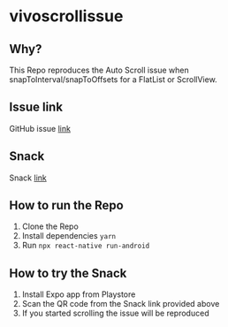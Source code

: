 # vivoscrollissue

## Why?
This Repo reproduces the Auto Scroll issue when snapToInterval/snapToOffsets for a FlatList or ScrollView. 

## Issue link 
GitHub issue [link](https://github.com/facebook/react-native/issues/29922)

## Snack
Snack [link](https://snack.expo.io/TjaIn!uFu)

## How to run the Repo
1. Clone the Repo
2. Install dependencies `yarn`
3. Run `npx react-native run-android`

## How to try the Snack
1. Install Expo app from Playstore
2. Scan the QR code from the Snack link provided above
3. If you started scrolling the issue will be reproduced
